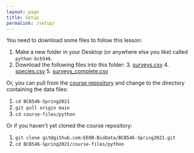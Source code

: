 ```yaml
---
layout: page
title: Setup
permalink: /setup/
---
```


You need to download some files to follow this lesson:

1. Make a new folder in your Desktop (or anywhere else you like) called `python-bcb546`.
2. Download the following files into this folder:
    3. [surveys.csv](https://github.com/EEOB-BioData/BCB546-Spring2021/raw/main/course-files/python/surveys.csv)
    4. [species.csv](https://github.com/EEOB-BioData/BCB546-Spring2021/raw/main/course-files/python/species.csv)
    5. [surveys_complete.csv](https://github.com/EEOB-BioData/BCB546-Spring2021/raw/main/course-files/python/surveys_complete.csv)

Or, you can pull from the [course repository](https://github.com/EEOB-BioData/BCB546-Spring2021) and change to the directory containing the data files:
1. `cd BCB546-Spring2021`
2. `git pull origin main`
3. `cd course-files/python`


Or if you haven't yet cloned the course repository:
1. `git clone git@github.com:EEOB-BioData/BCB546-Spring2021.git`
2. `cd BCB546-Spring2021/course-files/python`





